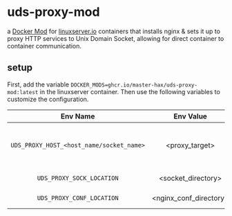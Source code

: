 # uds-proxy-mod

a [Docker Mod](https://github.com/linuxserver/docker-mods) for [linuxserver.io](https://www.linuxserver.io/) containers that installs nginx & sets it up to proxy HTTP services to Unix Domain Socket, allowing for direct container to container communication.

## setup

First, add the variable `DOCKER_MODS=ghcr.io/master-hax/uds-proxy-mod:latest` in the linuxserver container. Then use the following variables to customize the configuration.

| Env Name | Env Value | Function |
| :----: | :---: | --- |
| `UDS_PROXY_HOST_<host_name/socket_name>` | <proxy_target> | the name of the socket file to be created & the proxy target e.g. UDS_PROXY_HOST_deluge=localhost:8112 or UDS_PROXY_HOST_prowlarr=localhost:6969 |
| `UDS_PROXY_SOCK_LOCATION` | <socket_directory> | the directory in which to create the unix domain socket. defaults to "/comm"
| `UDS_PROXY_CONF_LOCATION` | <nginx_conf_directory> | the directory in which to create the nginx configuration file. defaults to "/etc/nginx" |
